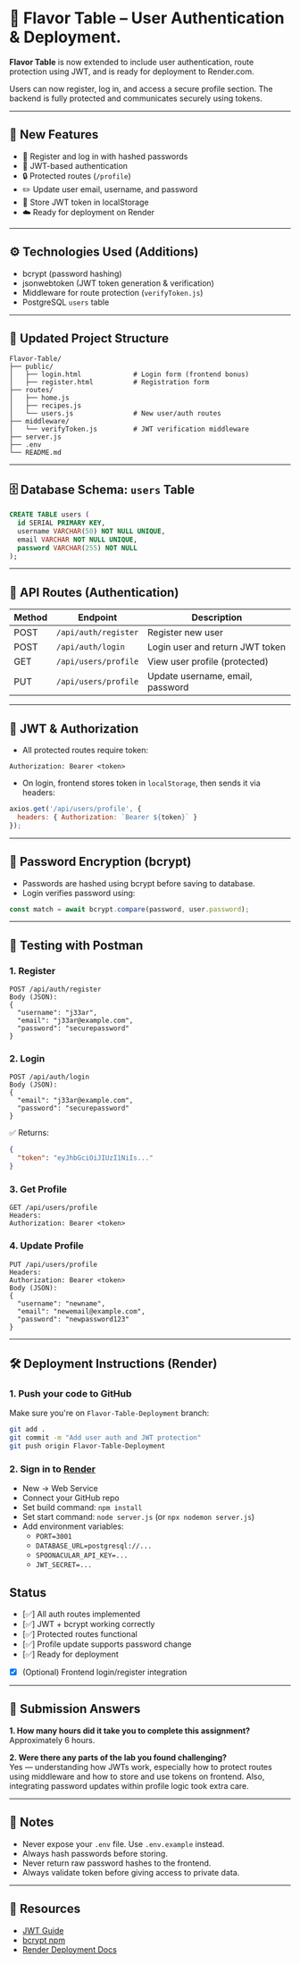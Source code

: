 # 🧂 Flavor Table – User Authentication & Deployment.

**Flavor Table** is now extended to include user authentication, route protection using JWT, and is ready for deployment to Render.com.

Users can now register, log in, and access a secure profile section. The backend is fully protected and communicates securely using tokens.

---

## 🔐 New Features

- 👤 Register and log in with hashed passwords
- 🔑 JWT-based authentication
- 🔒 Protected routes (`/profile`)
- ✏️ Update user email, username, and password
- 📄 Store JWT token in localStorage
- ☁️ Ready for deployment on Render

---

## ⚙️ Technologies Used (Additions)

- bcrypt (password hashing)
- jsonwebtoken (JWT token generation & verification)
- Middleware for route protection (`verifyToken.js`)
- PostgreSQL `users` table

---

## 📁 Updated Project Structure

```
Flavor-Table/
├── public/
│   ├── login.html             # Login form (frontend bonus)
│   ├── register.html          # Registration form
├── routes/
│   ├── home.js
│   ├── recipes.js
│   └── users.js               # New user/auth routes
├── middleware/
│   └── verifyToken.js         # JWT verification middleware
├── server.js
├── .env
└── README.md
```

---

## 🗄️ Database Schema: `users` Table

```sql
CREATE TABLE users (
  id SERIAL PRIMARY KEY,
  username VARCHAR(50) NOT NULL UNIQUE,
  email VARCHAR NOT NULL UNIQUE,
  password VARCHAR(255) NOT NULL
);
```

---

## 🔌 API Routes (Authentication)

| Method | Endpoint             | Description                            |
|--------|----------------------|----------------------------------------|
| POST   | `/api/auth/register` | Register new user                      |
| POST   | `/api/auth/login`    | Login user and return JWT token        |
| GET    | `/api/users/profile` | View user profile (protected)          |
| PUT    | `/api/users/profile` | Update username, email, password       |

---

## 🧠 JWT & Authorization

- All protected routes require token:
```http
Authorization: Bearer <token>
```

- On login, frontend stores token in `localStorage`, then sends it via headers:
```js
axios.get('/api/users/profile', {
  headers: { Authorization: `Bearer ${token}` }
});
```

---

## 🔐 Password Encryption (bcrypt)

- Passwords are hashed using bcrypt before saving to database.
- Login verifies password using:
```js
const match = await bcrypt.compare(password, user.password);
```

---

## 🧪 Testing with Postman

### 1. Register
```
POST /api/auth/register
Body (JSON):
{
  "username": "j33ar",
  "email": "j33ar@example.com",
  "password": "securepassword"
}
```

### 2. Login
```
POST /api/auth/login
Body (JSON):
{
  "email": "j33ar@example.com",
  "password": "securepassword"
}
```
✅ Returns:
```json
{
  "token": "eyJhbGciOiJIUzI1NiIs..."
}
```

### 3. Get Profile
```
GET /api/users/profile
Headers:
Authorization: Bearer <token>
```

### 4. Update Profile
```
PUT /api/users/profile
Headers:
Authorization: Bearer <token>
Body (JSON):
{
  "username": "newname",
  "email": "newemail@example.com",
  "password": "newpassword123"
}
```

---

## 🛠️ Deployment Instructions (Render)

### 1. Push your code to GitHub
Make sure you're on `Flavor-Table-Deployment` branch:
```bash
git add .
git commit -m "Add user auth and JWT protection"
git push origin Flavor-Table-Deployment
```

### 2. Sign in to [Render](https://render.com)

- New → Web Service
- Connect your GitHub repo
- Set build command: `npm install`
- Set start command: `node server.js` (or `npx nodemon server.js`)
- Add environment variables:
  - `PORT=3001`
  - `DATABASE_URL=postgresql://...`
  - `SPOONACULAR_API_KEY=...`
  - `JWT_SECRET=...`


##  Status

- [✅] All auth routes implemented
- [✅] JWT + bcrypt working correctly
- [✅] Protected routes functional
- [✅] Profile update supports password change
- [✅] Ready for deployment
- [x] (Optional) Frontend login/register integration

---

## 📄 Submission Answers

**1. How many hours did it take you to complete this assignment?**  
Approximately 6 hours.

**2. Were there any parts of the lab you found challenging?**  
Yes — understanding how JWTs work, especially how to protect routes using middleware and how to store and use tokens on frontend. Also, integrating password updates within profile logic took extra care.

---

## 🧠 Notes

- Never expose your `.env` file. Use `.env.example` instead.
- Always hash passwords before storing.
- Never return raw password hashes to the frontend.
- Always validate token before giving access to private data.

---

## 🧾 Resources

- [JWT Guide](https://jwt.io/)
- [bcrypt npm](https://www.npmjs.com/package/bcrypt)
- [Render Deployment Docs](https://render.com/docs)